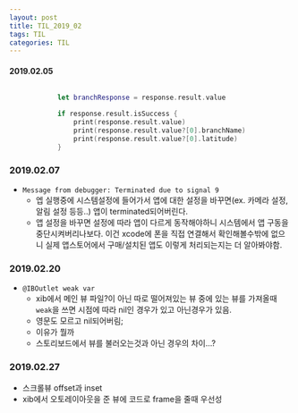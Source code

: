 ```yaml
---
layout: post
title: TIL_2019_02
tags: TIL
categories: TIL
---
```


#### 2019.02.05
```swift

            let branchResponse = response.result.value

            if response.result.isSuccess {
                print(response.result.value)
                print(response.result.value?[0].branchName)
                print(response.result.value?[0].latitude)
            }
```

### 2019.02.07
- `Message from debugger: Terminated due to signal 9`
  - 엡 실행중에 시스템설정에 들어가서 앱에 대한 설정을 바꾸면(ex. 카메라 설정, 알림 설정 등등..) 앱이 terminated되어버린다.
  - 앱 설정을 바꾸면 설정에 따라 앱이 다르게 동작해야하니 시스템에서 앱 구동을 중단시켜버리나보다. 이건 xcode에 폰을 직접 연결해서 확인해볼수밖에 없으니 실제 앱스토어에서 구매/설치된 앱도 이렇게 처리되는지는 더 알아봐야함.

### 2019.02.20
- `@IBOutlet weak var`
  - xib에서 메인 뷰 파일?이 아닌 따로 떨어져있는 뷰 중에 있는 뷰를 가져올때 `weak`을 쓰면 시점에 따라 nil인 경우가 있고 아닌경우가 있음.
  - 영문도 모르고 nil되어버림;
  - 이유가 뭘까
  - 스토리보드에서 뷰를 불러오는것과 아닌 경우의 차이...?

### 2019.02.27
- 스크롤뷰 offset과 inset
- xib에서 오토레이아웃을 준 뷰에 코드로 frame을 줄때 우선성
